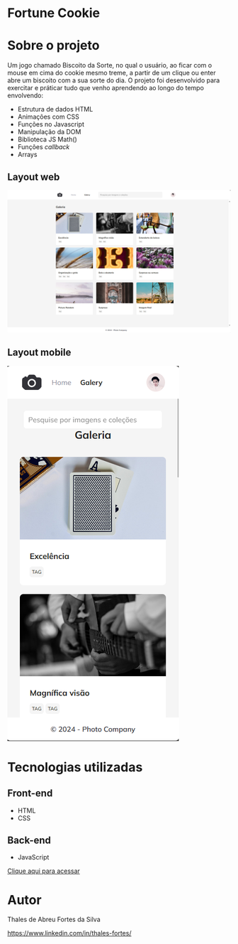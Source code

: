 # Fortune Cookie

# Sobre o projeto

Um jogo chamado Biscoito da Sorte, no qual o usuário, ao ficar com o mouse em cima do cookie mesmo treme, a partir de um clique ou enter abre um biscoito com a sua sorte do dia. 
O projeto foi desenvolvido para exercitar e práticar tudo que venho aprendendo ao longo do tempo envolvendo:
- Estrutura de dados HTML
- Animações com CSS
- Funções no Javascript
- Manipulação da DOM
- Biblioteca JS Math()
- Funções *callback*
- Arrays

## Layout web
![Web 1](https://github.com/ThalesFortes/PhotGallery/blob/main/images/webPhot.png)

## Layout mobile
![Mobile 1](https://github.com/ThalesFortes/PhotGallery/blob/main/images/celPhot.png)

# Tecnologias utilizadas

## Front-end
- HTML 
- CSS

## Back-end
- JavaScript

[Clique aqui para acessar](https://thalesfortes.github.io/fortune_cookie/)

# Autor

Thales de Abreu Fortes da Silva

https://www.linkedin.com/in/thales-fortes/
